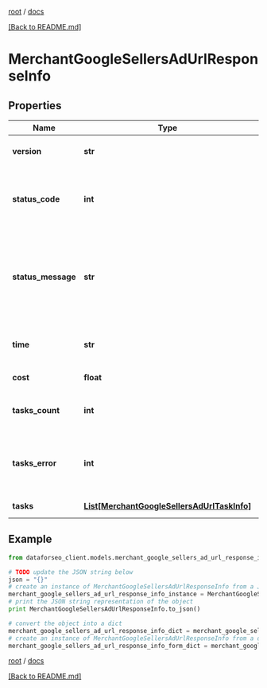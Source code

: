 [root](./../ "root") / [docs](./ "docs")

[[Back to README.md]](./../README.md "[Back to README.md]")

# MerchantGoogleSellersAdUrlResponseInfo

## Properties

Name | Type | Description | Notes
------------ | ------------- | ------------- | -------------
**version** | **str** | the current version of the API | [optional]
**status_code** | **int** | general status code you can find the full list of the response codes here | [optional]
**status_message** | **str** | general informational message you can find the full list of general informational messages here | [optional]
**time** | **str** | total execution time, seconds | [optional]
**cost** | **float** | total tasks cost, USD | [optional]
**tasks_count** | **int** | the number of tasks in the tasks array | [optional]
**tasks_error** | **int** | the number of tasks in the tasks array returned with an error | [optional]
**tasks** | [**List[MerchantGoogleSellersAdUrlTaskInfo]**](MerchantGoogleSellersAdUrlTaskInfo.md) | array of tasks | [optional]

## Example

```python
from dataforseo_client.models.merchant_google_sellers_ad_url_response_info import MerchantGoogleSellersAdUrlResponseInfo

# TODO update the JSON string below
json = "{}"
# create an instance of MerchantGoogleSellersAdUrlResponseInfo from a JSON string
merchant_google_sellers_ad_url_response_info_instance = MerchantGoogleSellersAdUrlResponseInfo.from_json(json)
# print the JSON string representation of the object
print MerchantGoogleSellersAdUrlResponseInfo.to_json()

# convert the object into a dict
merchant_google_sellers_ad_url_response_info_dict = merchant_google_sellers_ad_url_response_info_instance.to_dict()
# create an instance of MerchantGoogleSellersAdUrlResponseInfo from a dict
merchant_google_sellers_ad_url_response_info_form_dict = merchant_google_sellers_ad_url_response_info.from_dict(merchant_google_sellers_ad_url_response_info_dict)
```

  

[root](./../ "root") / [docs](./ "docs")

[[Back to README.md]](./../README.md "[Back to README.md]")
